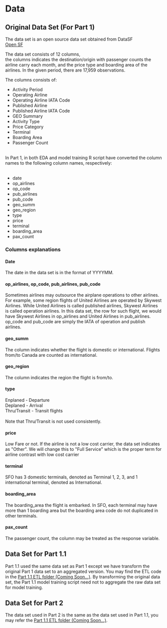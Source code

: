 # Data

## Original Data Set (For Part 1)
The data set is an open source data set obtained from DataSF<br>
<a href="https://datasf.org/opendata/">Open SF</a>

The data set consists of 12 columns,<br>
the columns indicates the destination/origin with passenger counts the airline carry each month, and the price type and boarding area of the airlines. In the given period, there are 17,959 observations.

The columns consists of:
<ul>
	<li>Activity Period</li>
	<li>Operating Airline</li>
	<li>Operating Airline IATA Code</li>
	<li>Published Airline</li>
	<li>Published Airline IATA Code</li>
	<li>GEO Summary</li>
	<li>Activity Type</li>
	<li>Price Category</li>
	<li>Terminal</li>
	<li>Boarding Area</li>
	<li>Passenger Count</li>
</ul>
<br>
In Part 1, in both EDA and model training R script have converted the column names to the following column names, respectively:
<br><br>

<ul>
<li>date</li>
<li>op_airlines</li>
<li>op_code</li>
<li>pub_airlines</li>
<li>pub_code</li>
<li>geo_summ</li>
<li>geo_region</li>
<li>type</li>
<li>price</li>
<li>terminal</li>
<li>boarding_area</li>
<li>pax_count</li>
</ul>

### Columns explanations
#### Date
The date in the data set is in the format of YYYYMM.

#### op_airlines, op_code, pub_airlines, pub_code
Sometimes airlines may outsource the airplane operations to other airlines. For example, some region flights of United Airlines are operated by Skywest Airlines. While United Airlines is called published airlines, Skywest Airlines is called operation airlines. In this data set, the row for such flight, we would have Skywest Airlines in op_airlines and United Airlines in pub_airlines. op_code and pub_code are simply the IATA of operation and publish airlines.

#### geo_summ
The column indicates whether the flight is domestic or international. Flights from/to Canada are counted as international.

#### geo_region
The column indicates the region the flight is from/to.

#### type
Enplaned - Departure<br>
Deplaned - Arrival<br>
Thru/Transit - Transit flights<br>
<br>
Note that Thru/Transit is not used consistently.

#### price
Low Fare or not. If the airline is not a low cost carrier, the data set indicates as "Other". We will change this to "Full Service" which is the proper term for airline contrast with low cost carrier

#### terminal
SFO has 3 domestic terminals, denoted as Terminal 1, 2, 3, and 1 international terminal, denoted as International.

#### boarding_area
The boarding_area the flight is embarked. In SFO, each terminal may have more than 1 boarding area but the boarding area code do not duplicated in other terminals.

#### pax_count
The passenger count, the column may be treated as the response variable.


## Data Set for Part 1.1
Part 1.1 used the same data set as Part 1 except we have transform the original Part 1 data set to an aggregated version. You may find the ETL code in the [Part 1.1 ETL folder (Coming Soon...)](/). By transforming the original data set, the Part 1.1 model training script need not to aggregate the raw data set for model training.

## Data Set for Part 2
The data set used in Part 2 is the same as the data set used in Part 1.1, you may refer the [Part 1.1 ETL folder (Coming Soon...)](/).